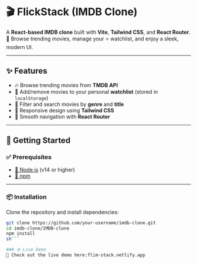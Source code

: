 # 🎬 FlickStack (IMDB Clone)

A **React-based IMDB clone** built with **Vite**, **Tailwind CSS**, and **React Router**.  
🎥 Browse trending movies, manage your ⭐ watchlist, and enjoy a sleek, modern UI.

---

## ✨ Features

- 🔥 Browse trending movies from **TMDB API**
- 📌 Add/remove movies to your personal **watchlist** (stored in `localStorage`)
- 🎯 Filter and search movies by **genre** and **title**
- 📱 Responsive design using **Tailwind CSS**
- 🧭 Smooth navigation with **React Router**

---

## 🚀 Getting Started

### ✅ Prerequisites

- [🔗 Node.js](https://nodejs.org/) (v14 or higher)
- [🔗 npm](https://www.npmjs.com/)

---

### 📦 Installation

Clone the repository and install dependencies:

```sh
git clone https://github.com/your-username/imdb-clone.git
cd imdb-clone/IMDB-clone
npm install
sh```

### 🌐 Live Demo
🔗 Check out the live demo here:flim-stack.netlify.app

